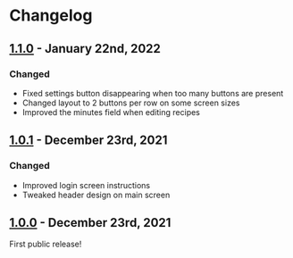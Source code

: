 # Changelog

## [1.1.0] - January 22nd, 2022

### Changed
- Fixed settings button disappearing when too many buttons are present
- Changed layout to 2 buttons per row on some screen sizes
- Improved the minutes field when editing recipes

## [1.0.1] - December 23rd, 2021

### Changed
- Improved login screen instructions
- Tweaked header design on main screen

## [1.0.0] - December 23rd, 2021

First public release!

[1.1.0]: https://github.com/sheck/slackmngr/compare/v1.0.1...v1.1.0
[1.0.1]: https://github.com/sheck/slackmngr/compare/v1.0.0...v1.0.1
[1.0.0]: https://github.com/sheck/slackmngr/releases/tag/v1.0.0
